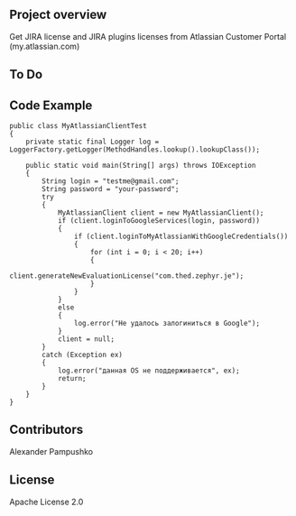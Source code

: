 ## Project overview
  Get JIRA license and JIRA plugins licenses from Atlassian Customer Portal (my.atlassian.com)
  
## To Do
  
## Code Example
  
```
public class MyAtlassianClientTest
{
	private static final Logger log = LoggerFactory.getLogger(MethodHandles.lookup().lookupClass());
	
	public static void main(String[] args) throws IOException
	{
		String login = "testme@gmail.com";
		String password = "your-password";
		try
		{
			MyAtlassianClient client = new MyAtlassianClient();
			if (client.loginToGoogleServices(login, password))
			{
				if (client.loginToMyAtlassianWithGoogleCredentials())
				{
					for (int i = 0; i < 20; i++)
					{
						client.generateNewEvaluationLicense("com.thed.zephyr.je");
					}
				}
			}
			else
			{
				log.error("Не удалось залогиниться в Google");
			}
			client = null;
		}
		catch (Exception ex)
		{
			log.error("данная OS не поддерживается", ex);
			return;
		}
	}
}
```  
## Contributors

Alexander Pampushko
   
## License
  
Apache License 2.0
